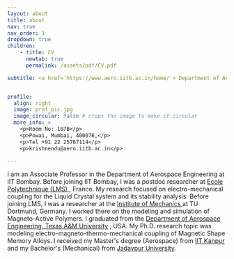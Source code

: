 ```yaml
---
layout: about
title: about
nav: true
nav_order: 1
dropdown: true
children:
    - title: CV
      newtab: true
      permalink: /assets/pdf/CV.pdf

subtitle: <a href='https://www.aero.iitb.ac.in/home/'> Department of Aerospace Engineering</a>,<a href='https://www.iitb.ac.in/'> IIT Bombay</a> 


profile:
  align: right
  image: prof_pic.jpg
  image_circular: false # crops the image to make it circular
  more_info: >
    <p>Room No: 107B</p>
    <p>Powai, Mumbai, 400076,</p>
    <p>Tel +91 22 25767114</p>
    <p>krishnendu@aero.iitb.ac.in</p>    

---
```

I am an Associate Professor in the Department of Aerospace Engineering at IIT Bombay. Before joining IIT Bombay, I was a postdoc researcher at <a href='https://portail.polytechnique.edu/lms/en/lms/overview'> Ecole Polytechnique (LMS) </a>, France. My research focused on electro-mechanical coupling for the Liquid Crystal system and its stability analysis. Before joining LMS, I was a researcher at the <a href='https://im.mb.tu-dortmund.de/'> Institute of Mechanics </a> at TU Dortmund, Germany. I worked there on the modeling and simulation of Magneto-Active Polymers. I graduated from the <a href='https://www.aero.iitb.ac.in/home/'>Department of Aerospace Engineering, Texas A&M University</a> , USA. My Ph.D. research topic was modeling electro-magneto-thermo-mechanical coupling of Magnetic Shape Memory Alloys. I received my Master's degree (Aerospace) from <a href='https://www.iitk.ac.in/aero/?view=featured'>IIT Kanpur</a> and my Bachelor's (Mechanical) from <a href='https://jadavpuruniversity.in/academics/mechanical-engineering/'>Jadavpur University</a>.



